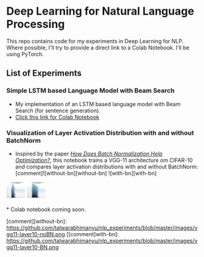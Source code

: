 # Deep Learning for Natural Language Processing
This repo contains code for my experiments in Deep Learning for NLP. Where possible, I'll try to provide a direct link to a Colab Notebook. I'll be using PyTorch.

## List of Experiments
### Simple LSTM based Language Model with Beam Search
* My implementation of an LSTM based language model with Beam Search (for sentence generation).
* [Click this link for Colab Notebook](https://colab.research.google.com/drive/1nD2s4r7XrYP95gxfBoTr3Ajy9QW4YjUQ "Language Model with Beam Search")

### Visualization of Layer Activation Distribution with and without BatchNorm
* Inspired by the paper [_How Does Batch Normalization Help Optimization?_](https://arxiv.org/abs/1805.11604), this notebook trains a VGG-11 architecture om CIFAR-10 and compares layer activation distributions with and without BatchNorm:
[comment]![without-bn][without-bn] ![with-bn][with-bn]
<p float="middle">
	<img src="./images/vgg11-layer10-noBN.png" width="50" />
	<img src="./images/vgg11-layer10-BN.png" width="50" />
</p>
* Colab notebook coming soon.

[comment][without-bn]: https://github.com/talwarabhimanyu/nlp_experiments/blob/master/images/vgg11-layer10-noBN.png
[[comment]with-bn]: https://github.com/talwarabhimanyu/nlp_experiments/blob/master/images/vgg11-layer10-BN.png

